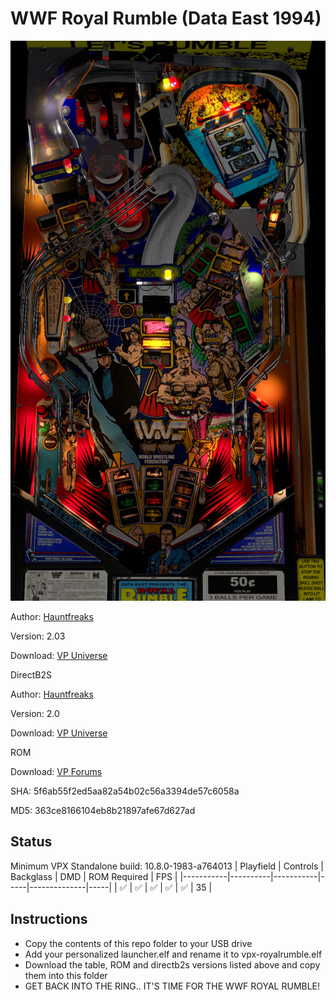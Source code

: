 # WWF Royal Rumble (Data East 1994) 

![Table Preview](https://github.com/Bla1ze/vpx-images/blob/main/vpx-royalrumble.png)

Author: [Hauntfreaks](https://vpuniverse.com/profile/5216-hauntfreaks/)  

Version: 2.03

Download: [VP Universe](https://vpuniverse.com/files/file/7733-wwf-royal-rumble-data-east-1994-3hr-makeover/)

DirectB2S

Author: [Hauntfreaks](https://vpuniverse.com/profile/5216-hauntfreaks/)  

Version: 2.0

Download: [VP Universe](https://vpuniverse.com/files/file/17549-wwf-royal-rumble-data-east-1994-b2s-with-full-dmd/)

ROM

Download: [VP Forums](https://www.vpforums.org/index.php?app=downloads&showfile=865)

SHA: 5f6ab55f2ed5aa82a54b02c56a3394de57c6058a

MD5: 363ce8166104eb8b21897afe67d627ad

## Status 

Minimum VPX Standalone build: 10.8.0-1983-a764013
| Playfield | Controls | Backglass | DMD | ROM Required | FPS | 
|-----------|----------|-----------|-----|--------------|-----|
| :white_check_mark: | :white_check_mark: | :white_check_mark: | :white_check_mark: | :white_check_mark: | 35 |

## Instructions

- Copy the contents of this repo folder to your USB drive
- Add your personalized launcher.elf and rename it to vpx-royalrumble.elf
- Download the table, ROM and directb2s versions listed above and copy them into this folder
- GET BACK INTO THE RING.. IT'S TIME FOR THE WWF ROYAL RUMBLE!